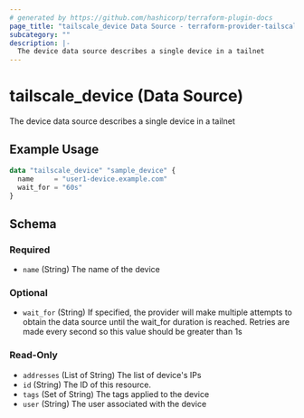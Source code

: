 ```yaml
---
# generated by https://github.com/hashicorp/terraform-plugin-docs
page_title: "tailscale_device Data Source - terraform-provider-tailscale"
subcategory: ""
description: |-
  The device data source describes a single device in a tailnet
---
```


# tailscale_device (Data Source)

The device data source describes a single device in a tailnet

## Example Usage

```terraform
data "tailscale_device" "sample_device" {
  name     = "user1-device.example.com"
  wait_for = "60s"
}
```

<!-- schema generated by tfplugindocs -->
## Schema

### Required

- `name` (String) The name of the device

### Optional

- `wait_for` (String) If specified, the provider will make multiple attempts to obtain the data source until the wait_for duration is reached. Retries are made every second so this value should be greater than 1s

### Read-Only

- `addresses` (List of String) The list of device's IPs
- `id` (String) The ID of this resource.
- `tags` (Set of String) The tags applied to the device
- `user` (String) The user associated with the device


